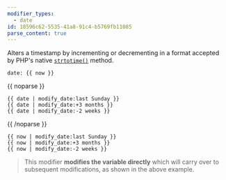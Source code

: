 ```yaml
---
modifier_types:
  - date
id: 18596c62-5535-41a8-91c4-b5769fb11085
parse_content: true
---
```

Alters a timestamp by incrementing or decrementing in a format accepted by PHP's native [`strtotime()`](http://php.net/manual/en/function.strtotime.php) method.


```.language-yaml
date: {{ now }}
```

{{ noparse }}
```
{{ date | modify_date:last Sunday }}
{{ date | modify_date:+3 months }}
{{ date | modify_date:-2 weeks }}
```
{{ /noparse }}

```.language-output
{{ now | modify_date:last Sunday }}
{{ now | modify_date:+3 months }}
{{ now | modify_date:-2 weeks }}
```

> This modifier **modifies the variable directly** which will carry over to subsequent modifications, as shown in the above example.
